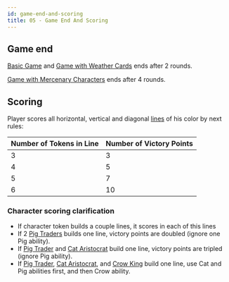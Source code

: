 ```yaml
---
id: game-end-and-scoring
title: 05 - Game End And Scoring
---
```


## Game end

[Basic Game](04-gamePlay.md#basic-game) and [Game with Weather Cards](04-gamePlay.md#game-with-weather-cards) ends after 2 rounds.

[Game with Mercenary Characters](04-gamePlay.md#game-with-mercenary-characters) ends after 4 rounds.

## Scoring

Player scores all horizontal, vertical and diagonal [lines](02-componentsAndTerminologyPage.md#the-line) of his color by next rules:

| Number of Tokens in Line | Number of Victory Points |
|-|-|
|3|3|
|4|5|
|5|7|
|6|10|

### Character scoring clarification

* If character token builds a couple lines, it scores in each of this lines
* If 2 [Pig Traders](06-basicCharactersDescription.md#pig-trader) builds one line, victory points are doubled (ignore one Pig ability).
* If [Pig Trader](06-basicCharactersDescription.md#pig-trader) and [Cat Aristocrat](07-mercenaryCharactersDescription.md#cat-aristocrat) build one line, victory points are tripled (ignore Pig ability).
* If [Pig Trader](06-basicCharactersDescription.md#pig-trader), [Cat Aristocrat](07-mercenaryCharactersDescription.md#cat-aristocrat), and [Crow King](07-mercenaryCharactersDescription.md#crow-king) build one line, use Cat and Pig abilities first, and then Crow ability.
